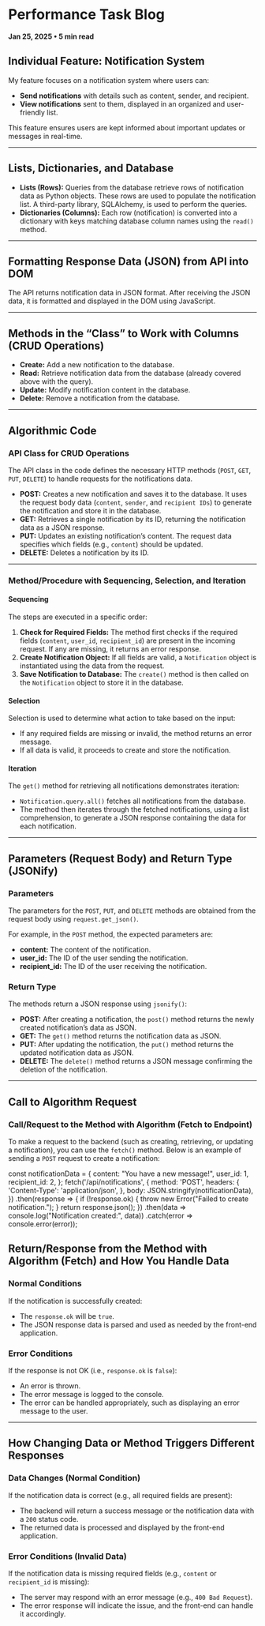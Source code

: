 # Performance Task Blog  
**Jan 25, 2025 • 5 min read**

## Individual Feature: Notification System  
My feature focuses on a notification system where users can:  
- **Send notifications** with details such as content, sender, and recipient.  
- **View notifications** sent to them, displayed in an organized and user-friendly list.  

This feature ensures users are kept informed about important updates or messages in real-time.

---

## Lists, Dictionaries, and Database  
- **Lists (Rows):** Queries from the database retrieve rows of notification data as Python objects. These rows are used to populate the notification list. A third-party library, SQLAlchemy, is used to perform the queries.  
- **Dictionaries (Columns):** Each row (notification) is converted into a dictionary with keys matching database column names using the `read()` method.  

---

## Formatting Response Data (JSON) from API into DOM  
The API returns notification data in JSON format. After receiving the JSON data, it is formatted and displayed in the DOM using JavaScript.

---

## Methods in the “Class” to Work with Columns (CRUD Operations)  
- **Create:** Add a new notification to the database.  
- **Read:** Retrieve notification data from the database (already covered above with the query).  
- **Update:** Modify notification content in the database.  
- **Delete:** Remove a notification from the database.  

---

## Algorithmic Code  

### API Class for CRUD Operations  
The API class in the code defines the necessary HTTP methods (`POST`, `GET`, `PUT`, `DELETE`) to handle requests for the notifications data.  

- **POST:** Creates a new notification and saves it to the database. It uses the request body data (`content`, `sender`, and `recipient IDs`) to generate the notification and store it in the database.  
- **GET:** Retrieves a single notification by its ID, returning the notification data as a JSON response.  
- **PUT:** Updates an existing notification’s content. The request data specifies which fields (e.g., `content`) should be updated.  
- **DELETE:** Deletes a notification by its ID.  

---

### Method/Procedure with Sequencing, Selection, and Iteration  

#### Sequencing  
The steps are executed in a specific order:  
1. **Check for Required Fields:** The method first checks if the required fields (`content`, `user_id`, `recipient_id`) are present in the incoming request. If any are missing, it returns an error response.  
2. **Create Notification Object:** If all fields are valid, a `Notification` object is instantiated using the data from the request.  
3. **Save Notification to Database:** The `create()` method is then called on the `Notification` object to store it in the database.  

#### Selection  
Selection is used to determine what action to take based on the input:  
- If any required fields are missing or invalid, the method returns an error message.  
- If all data is valid, it proceeds to create and store the notification.  

#### Iteration  
The `get()` method for retrieving all notifications demonstrates iteration:  
- `Notification.query.all()` fetches all notifications from the database.  
- The method then iterates through the fetched notifications, using a list comprehension, to generate a JSON response containing the data for each notification.  

---

## Parameters (Request Body) and Return Type (JSONify)  

### Parameters  
The parameters for the `POST`, `PUT`, and `DELETE` methods are obtained from the request body using `request.get_json()`.  

For example, in the `POST` method, the expected parameters are:  
- **content:** The content of the notification.  
- **user_id:** The ID of the user sending the notification.  
- **recipient_id:** The ID of the user receiving the notification.  

### Return Type  
The methods return a JSON response using `jsonify()`:  
- **POST:** After creating a notification, the `post()` method returns the newly created notification’s data as JSON.  
- **GET:** The `get()` method returns the notification data as JSON.  
- **PUT:** After updating the notification, the `put()` method returns the updated notification data as JSON.  
- **DELETE:** The `delete()` method returns a JSON message confirming the deletion of the notification.  

---

## Call to Algorithm Request  

### Call/Request to the Method with Algorithm (Fetch to Endpoint)  
To make a request to the backend (such as creating, retrieving, or updating a notification), you can use the `fetch()` method. Below is an example of sending a `POST` request to create a notification:  

const notificationData = {
    content: "You have a new message!",
    user_id: 1,
    recipient_id: 2,
};
fetch('/api/notifications', {
    method: 'POST',
    headers: {
        'Content-Type': 'application/json',
    },
    body: JSON.stringify(notificationData),
})
    .then(response => {
        if (!response.ok) {
            throw new Error("Failed to create notification.");
        }
        return response.json();
    })
    .then(data => console.log("Notification created:", data))
    .catch(error => console.error(error));

## Return/Response from the Method with Algorithm (Fetch) and How You Handle Data  

### Normal Conditions  
If the notification is successfully created:  
- The `response.ok` will be `true`.  
- The JSON response data is parsed and used as needed by the front-end application.  

### Error Conditions  
If the response is not OK (i.e., `response.ok` is `false`):  
- An error is thrown.  
- The error message is logged to the console.  
- The error can be handled appropriately, such as displaying an error message to the user.  

---

## How Changing Data or Method Triggers Different Responses  

### Data Changes (Normal Condition)  
If the notification data is correct (e.g., all required fields are present):  
- The backend will return a success message or the notification data with a `200` status code.  
- The returned data is processed and displayed by the front-end application.  

### Error Conditions (Invalid Data)  
If the notification data is missing required fields (e.g., `content` or `recipient_id` is missing):  
- The server may respond with an error message (e.g., `400 Bad Request`).  
- The error response will indicate the issue, and the front-end can handle it accordingly.
